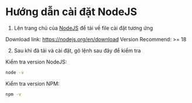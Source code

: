 # Hướng dẫn cài đặt NodeJS

1. Lên trang chủ của [NodeJS](https://nodejs.org/en/download) để tải về file cài đặt tương ứng

Download link: https://nodejs.org/en/download
Version Recommend: >= 18

2. Sau khi đã tải và cài đặt, gõ lệnh sau đây để kiểm tra


Kiểm tra version NodeJS:

```bash
node -v
```

Kiểm tra version NPM:

```bash
npm -v
```
